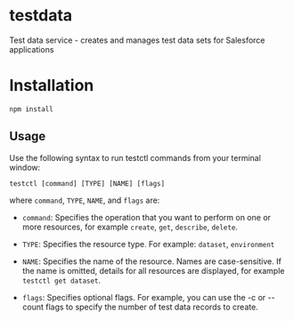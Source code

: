 # testdata
Test data service - creates and manages test data sets for Salesforce applications

# Installation

```
npm install
```

## Usage

Use the following syntax to run testctl commands from your terminal window:

```
testctl [command] [TYPE] [NAME] [flags]
```

where `command`, `TYPE`, `NAME`, and `flags` are:

* `command`: Specifies the operation that you want to perform on one or more resources, 
for example `create`, `get`, `describe`, `delete`.

* `TYPE`:   Specifies the resource type. For example: `dataset`, `environment`

* `NAME`: Specifies the name of the resource. Names are case-sensitive. 
If the name is omitted, details for all resources are displayed, for example `testctl get dataset`.

* `flags`: Specifies optional flags. For example, you can use the -c or --count flags to specify the number of 
test data records to create.
